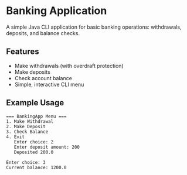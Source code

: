 # Banking Application

A simple Java CLI application for basic banking operations: withdrawals, deposits, and balance checks.

## Features

- Make withdrawals (with overdraft protection)
- Make deposits
- Check account balance
- Simple, interactive CLI menu

## Example Usage

```text
=== BankingApp Menu ===
1. Make Withdrawal
2. Make Deposit
3. Check Balance
4. Exit
   Enter choice: 2
   Enter deposit amount: 200
   Deposited 200.0

Enter choice: 3
Current balance: 1200.0
```
